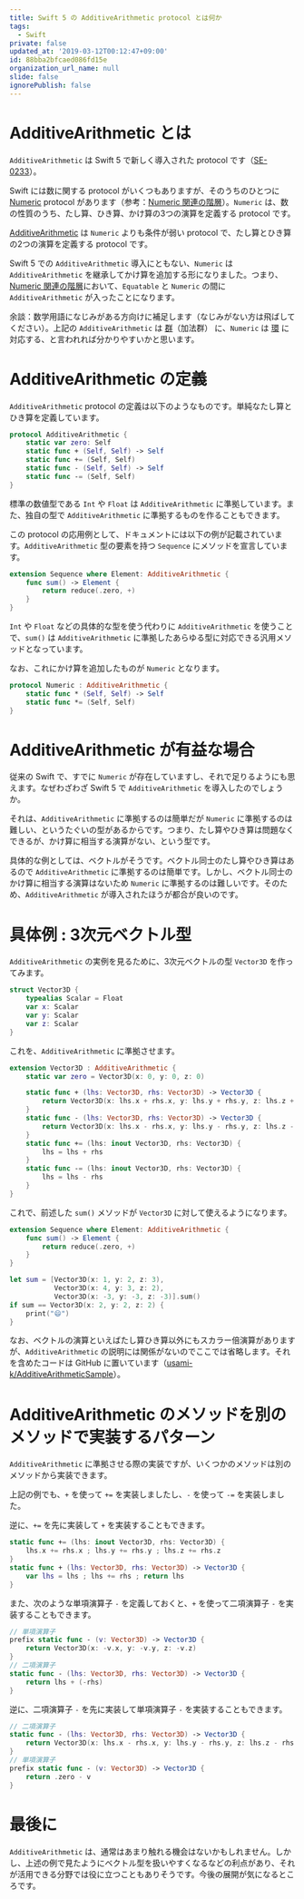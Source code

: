 ```yaml
---
title: Swift 5 の AdditiveArithmetic protocol とは何か
tags:
  - Swift
private: false
updated_at: '2019-03-12T00:12:47+09:00'
id: 88bba2bfcaed086fd15e
organization_url_name: null
slide: false
ignorePublish: false
---
```

# AdditiveArithmetic とは

`AdditiveArithmetic` は Swift 5 で新しく導入された protocol です（[SE-0233](https://github.com/apple/swift-evolution/blob/master/proposals/0233-additive-arithmetic-protocol.md)）。

Swift には数に関する protocol がいくつもありますが、そのうちのひとつに [Numeric](https://swiftdoc.org/v4.2/protocol/numeric/) protocol があります（参考：[Numeric 関連の階層](https://swiftdoc.org/v4.2/protocol/numeric/hierarchy/)）。`Numeric` は、数の性質のうち、たし算、ひき算、かけ算の3つの演算を定義する protocol です。

[AdditiveArithmetic](https://developer.apple.com/documentation/swift/additivearithmetic) は `Numeric` よりも条件が弱い protocol で、たし算とひき算の2つの演算を定義する protocol です。

Swift 5 での `AdditiveArithmetic` 導入にともない、`Numeric` は `AdditiveArithmetic` を継承してかけ算を追加する形になりました。つまり、[Numeric 関連の階層](https://swiftdoc.org/v4.2/protocol/numeric/hierarchy/)において、`Equatable` と `Numeric` の間に `AdditiveArithmetic` が入ったことになります。

余談：数学用語になじみがある方向けに補足します（なじみがない方は飛ばしてください）。上記の `AdditiveArithmetic` は [群](https://ja.wikipedia.org/wiki/%E7%BE%A4_(%E6%95%B0%E5%AD%A6))（加法群） に、`Numeric` は [環](https://ja.wikipedia.org/wiki/%E7%92%B0_(%E6%95%B0%E5%AD%A6)) に対応する、と言われれば分かりやすいかと思います。

# AdditiveArithmetic の定義

`AdditiveArithmetic` protocol の定義は以下のようなものです。単純なたし算とひき算を定義しています。

```swift
protocol AdditiveArithmetic {
    static var zero: Self
    static func + (Self, Self) -> Self
    static func += (Self, Self)
    static func - (Self, Self) -> Self
    static func -= (Self, Self)
}
```

標準の数値型である `Int` や `Float` は `AdditiveArithmetic` に準拠しています。また、独自の型で `AdditiveArithmetic` に準拠するものを作ることもできます。

この protocol の応用例として、ドキュメントには以下の例が記載されています。`AdditiveArithmetic` 型の要素を持つ `Sequence` にメソッドを宣言しています。

```swift
extension Sequence where Element: AdditiveArithmetic {
    func sum() -> Element {
        return reduce(.zero, +)
    }
}
```

`Int` や `Float` などの具体的な型を使う代わりに `AdditiveArithmetic` を使うことで、`sum()` は `AdditiveArithmetic` に準拠したあらゆる型に対応できる汎用メソッドとなっています。

なお、これにかけ算を追加したものが `Numeric` となります。

```swift
protocol Numeric : AdditiveArithmetic {
    static func * (Self, Self) -> Self
    static func *= (Self, Self)
}
```

# AdditiveArithmetic が有益な場合

従来の Swift で、すでに `Numeric` が存在していますし、それで足りるようにも思えます。なぜわざわざ Swift 5 で `AdditiveArithmetic` を導入したのでしょうか。

それは、`AdditiveArithmetic` に準拠するのは簡単だが `Numeric` に準拠するのは難しい、というたぐいの型があるからです。つまり、たし算やひき算は問題なくできるが、かけ算に相当する演算がない、という型です。

具体的な例としては、ベクトルがそうです。ベクトル同士のたし算やひき算はあるので `AdditiveArithmetic` に準拠するのは簡単です。しかし、ベクトル同士のかけ算に相当する演算はないため `Numeric` に準拠するのは難しいです。そのため、`AdditiveArithmetic` が導入されたほうが都合が良いのです。

# 具体例 : 3次元ベクトル型

`AdditiveArithmetic` の実例を見るために、3次元ベクトルの型 `Vector3D` を作ってみます。

```swift
struct Vector3D {
    typealias Scalar = Float
    var x: Scalar
    var y: Scalar
    var z: Scalar
}
```

これを、`AdditiveArithmetic` に準拠させます。

```swift
extension Vector3D : AdditiveArithmetic {
    static var zero = Vector3D(x: 0, y: 0, z: 0)

    static func + (lhs: Vector3D, rhs: Vector3D) -> Vector3D {
        return Vector3D(x: lhs.x + rhs.x, y: lhs.y + rhs.y, z: lhs.z + rhs.z)
    }
    static func - (lhs: Vector3D, rhs: Vector3D) -> Vector3D {
        return Vector3D(x: lhs.x - rhs.x, y: lhs.y - rhs.y, z: lhs.z - rhs.z)
    }
    static func += (lhs: inout Vector3D, rhs: Vector3D) {
        lhs = lhs + rhs
    }
    static func -= (lhs: inout Vector3D, rhs: Vector3D) {
        lhs = lhs - rhs
    }
}
```

これで、前述した `sum()` メソッドが `Vector3D` に対して使えるようになります。

```swift
extension Sequence where Element: AdditiveArithmetic {
    func sum() -> Element {
        return reduce(.zero, +)
    }
}

let sum = [Vector3D(x: 1, y: 2, z: 3),
           Vector3D(x: 4, y: 3, z: 2),
           Vector3D(x: -3, y: -3, z: -3)].sum()
if sum == Vector3D(x: 2, y: 2, z: 2) {
    print("😄")
}
```

なお、ベクトルの演算といえばたし算ひき算以外にもスカラー倍演算がありますが、`AdditiveArithmetic` の説明には関係がないのでここでは省略します。それを含めたコードは GitHub に置いています（[usami-k/AdditiveArithmeticSample](https://github.com/usami-k/AdditiveArithmeticSample)）。

# AdditiveArithmetic のメソッドを別のメソッドで実装するパターン

`AdditiveArithmetic` に準拠させる際の実装ですが、いくつかのメソッドは別のメソッドから実装できます。

上記の例でも、`+` を使って `+=` を実装しましたし、`-` を使って `-=` を実装しました。

逆に、`+=` を先に実装して `+` を実装することもできます。

```swift
static func += (lhs: inout Vector3D, rhs: Vector3D) {
    lhs.x += rhs.x ; lhs.y += rhs.y ; lhs.z += rhs.z
}
static func + (lhs: Vector3D, rhs: Vector3D) -> Vector3D {
    var lhs = lhs ; lhs += rhs ; return lhs
}
```

また、次のような単項演算子 `-` を定義しておくと、`+` を使って二項演算子 `-` を実装することもできます。

```swift
// 単項演算子
prefix static func - (v: Vector3D) -> Vector3D {
    return Vector3D(x: -v.x, y: -v.y, z: -v.z)
}
// 二項演算子
static func - (lhs: Vector3D, rhs: Vector3D) -> Vector3D {
    return lhs + (-rhs)
}
```

逆に、二項演算子 `-` を先に実装して単項演算子 `-` を実装することもできます。

```swift
// 二項演算子
static func - (lhs: Vector3D, rhs: Vector3D) -> Vector3D {
    return Vector3D(x: lhs.x - rhs.x, y: lhs.y - rhs.y, z: lhs.z - rhs.z)
}
// 単項演算子
prefix static func - (v: Vector3D) -> Vector3D {
    return .zero - v
}
```

# 最後に

`AdditiveArithmetic` は、通常はあまり触れる機会はないかもしれません。しかし、上述の例で見たようにベクトル型を扱いやすくなるなどの利点があり、それが活用できる分野では役に立つこともありそうです。今後の展開が気になるところです。
